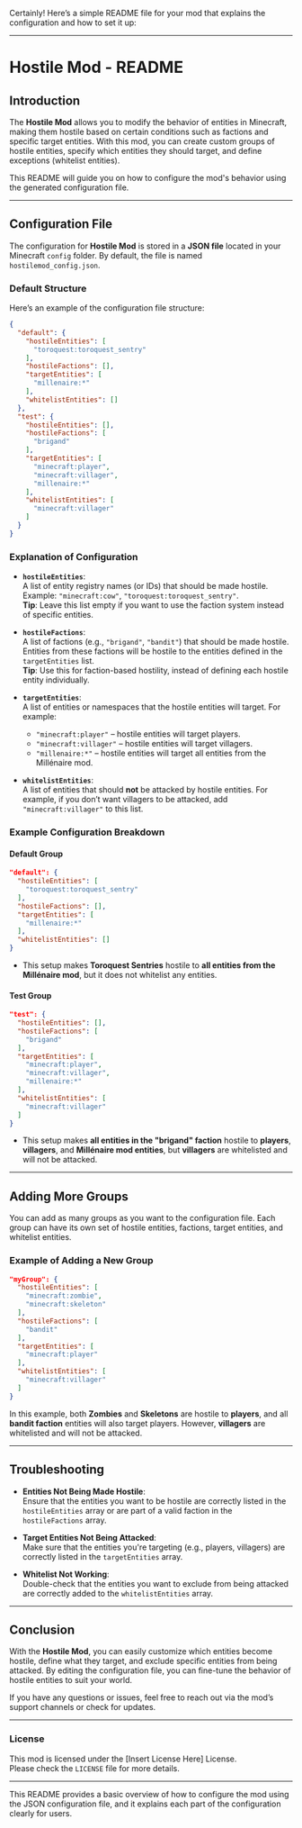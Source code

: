 Certainly! Here’s a simple README file for your mod that explains the configuration and how to set it up:

---

# Hostile Mod - README

## Introduction

The **Hostile Mod** allows you to modify the behavior of entities in Minecraft, making them hostile based on certain conditions such as factions and specific target entities. With this mod, you can create custom groups of hostile entities, specify which entities they should target, and define exceptions (whitelist entities).

This README will guide you on how to configure the mod's behavior using the generated configuration file.

---

## Configuration File

The configuration for **Hostile Mod** is stored in a **JSON file** located in your Minecraft `config` folder. By default, the file is named `hostilemod_config.json`.

### Default Structure

Here’s an example of the configuration file structure:

```json
{
  "default": {
    "hostileEntities": [
      "toroquest:toroquest_sentry"
    ],
    "hostileFactions": [],
    "targetEntities": [
      "millenaire:*"
    ],
    "whitelistEntities": []
  },
  "test": {
    "hostileEntities": [],
    "hostileFactions": [
      "brigand"
    ],
    "targetEntities": [
      "minecraft:player",
      "minecraft:villager",
      "millenaire:*"
    ],
    "whitelistEntities": [
      "minecraft:villager"
    ]
  }
}
```

### Explanation of Configuration

- **`hostileEntities`**:  
  A list of entity registry names (or IDs) that should be made hostile. Example: `"minecraft:cow"`, `"toroquest:toroquest_sentry"`.  
  **Tip**: Leave this list empty if you want to use the faction system instead of specific entities.

- **`hostileFactions`**:  
  A list of factions (e.g., `"brigand"`, `"bandit"`) that should be made hostile. Entities from these factions will be hostile to the entities defined in the `targetEntities` list.  
  **Tip**: Use this for faction-based hostility, instead of defining each hostile entity individually.

- **`targetEntities`**:  
  A list of entities or namespaces that the hostile entities will target. For example:
    - `"minecraft:player"` – hostile entities will target players.
    - `"minecraft:villager"` – hostile entities will target villagers.
    - `"millenaire:*"` – hostile entities will target all entities from the Millénaire mod.

- **`whitelistEntities`**:  
  A list of entities that should **not** be attacked by hostile entities. For example, if you don’t want villagers to be attacked, add `"minecraft:villager"` to this list.

### Example Configuration Breakdown

#### Default Group

```json
"default": {
  "hostileEntities": [
    "toroquest:toroquest_sentry"
  ],
  "hostileFactions": [],
  "targetEntities": [
    "millenaire:*"
  ],
  "whitelistEntities": []
}
```

- This setup makes **Toroquest Sentries** hostile to **all entities from the Millénaire mod**, but it does not whitelist any entities.

#### Test Group

```json
"test": {
  "hostileEntities": [],
  "hostileFactions": [
    "brigand"
  ],
  "targetEntities": [
    "minecraft:player",
    "minecraft:villager",
    "millenaire:*"
  ],
  "whitelistEntities": [
    "minecraft:villager"
  ]
}
```

- This setup makes **all entities in the "brigand" faction** hostile to **players**, **villagers**, and **Millénaire mod entities**, but **villagers** are whitelisted and will not be attacked.

---

## Adding More Groups

You can add as many groups as you want to the configuration file. Each group can have its own set of hostile entities, factions, target entities, and whitelist entities.

### Example of Adding a New Group

```json
"myGroup": {
  "hostileEntities": [
    "minecraft:zombie",
    "minecraft:skeleton"
  ],
  "hostileFactions": [
    "bandit"
  ],
  "targetEntities": [
    "minecraft:player"
  ],
  "whitelistEntities": [
    "minecraft:villager"
  ]
}
```

In this example, both **Zombies** and **Skeletons** are hostile to **players**, and all **bandit faction** entities will also target players. However, **villagers** are whitelisted and will not be attacked.

---

## Troubleshooting

- **Entities Not Being Made Hostile**:  
  Ensure that the entities you want to be hostile are correctly listed in the `hostileEntities` array or are part of a valid faction in the `hostileFactions` array.

- **Target Entities Not Being Attacked**:  
  Make sure that the entities you're targeting (e.g., players, villagers) are correctly listed in the `targetEntities` array.

- **Whitelist Not Working**:  
  Double-check that the entities you want to exclude from being attacked are correctly added to the `whitelistEntities` array.

---

## Conclusion

With the **Hostile Mod**, you can easily customize which entities become hostile, define what they target, and exclude specific entities from being attacked. By editing the configuration file, you can fine-tune the behavior of hostile entities to suit your world.

If you have any questions or issues, feel free to reach out via the mod’s support channels or check for updates.

---

### License

This mod is licensed under the [Insert License Here] License.  
Please check the `LICENSE` file for more details.

---

This README provides a basic overview of how to configure the mod using the JSON configuration file, and it explains each part of the configuration clearly for users.
